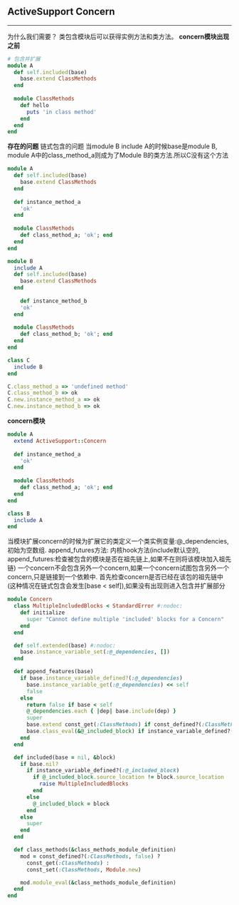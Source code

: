 ## ActiveSupport Concern
---
为什么我们需要？
类包含模块后可以获得实例方法和类方法。
**concern模块出现之前**
```ruby
# 包含并扩展
module A
  def self.included(base)
    base.extend ClassMethods
  end
  
  module ClassMethods
    def hello
      puts 'in class method'
    end
  end
end
```

**存在的问题**
链式包含的问题
当module B include A的时候base是module B, module A中的class_method_a则成为了Module B的类方法.所以C没有这个方法
```ruby
module A
  def self.included(base)
    base.extend ClassMethods
  end
  
  def instance_method_a
    'ok'
  end
  
  module ClassMethods
    def class_method_a; 'ok'; end
  end
end

module B
  include A
  def self.included(base)
    base.extend ClassMethods
  end
  
    def instance_method_b
    'ok'
  end
  
  module ClassMethods
    def class_method_b; 'ok'; end
  end
end

class C
  include B
end

C.class_method_a => 'undefined method'
C.class_method_b => ok
C.new.instance_method_a => ok
C.new.instance_method_b => ok
```

**concern模块**

```ruby
module A
  extend ActiveSupport::Concern
  
  def instance_method_a
    'ok'
  end
  
  module ClassMethods
    def class_method_a; 'ok'; end
  end
end

class B
  include A
end
```

当模块扩展concern的时候为扩展它的类定义一个类实例变量:@_dependencies,初始为空数组.
append_futures方法: 内核hook方法(include默认空的, append_futures:检查被包含的模块是否在祖先链上,如果不在则将该模块加入祖先链)
一个concern不会包含另外一个concern,如果一个concern试图包含另外一个concern,只是链接到一个依赖中.
首先检查concern是否已经在该包的祖先链中(这种情况在链式包含会发生[base < self]),如果没有出现则进入包含并扩展部分
```ruby
module Concern
  class MultipleIncludedBlocks < StandardError #:nodoc:
    def initialize
      super "Cannot define multiple 'included' blocks for a Concern"
    end
  end

  def self.extended(base) #:nodoc:
    base.instance_variable_set(:@_dependencies, [])
  end

  def append_features(base)
    if base.instance_variable_defined?(:@_dependencies)
      base.instance_variable_get(:@_dependencies) << self
      false
    else
      return false if base < self
      @_dependencies.each { |dep| base.include(dep) }
      super
      base.extend const_get(:ClassMethods) if const_defined?(:ClassMethods)
      base.class_eval(&@_included_block) if instance_variable_defined?(:@_included_block)
    end
  end

  def included(base = nil, &block)
    if base.nil?
      if instance_variable_defined?(:@_included_block)
        if @_included_block.source_location != block.source_location
          raise MultipleIncludedBlocks
        end
      else
        @_included_block = block
      end
    else
      super
    end
  end

  def class_methods(&class_methods_module_definition)
    mod = const_defined?(:ClassMethods, false) ?
      const_get(:ClassMethods) :
      const_set(:ClassMethods, Module.new)

    mod.module_eval(&class_methods_module_definition)
  end
end
```

